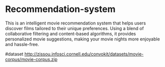 # Recommendation-system
This is an intelligent movie recommendation system that helps users discover films tailored to their unique preferences. Using a blend of collaborative filtering and content-based algorithms, it provides personalized movie suggestions, making your movie nights more enjoyable and hassle-free.


#dataset
http://zissou.infosci.cornell.edu/convokit/datasets/movie-corpus/movie-corpus.zip
